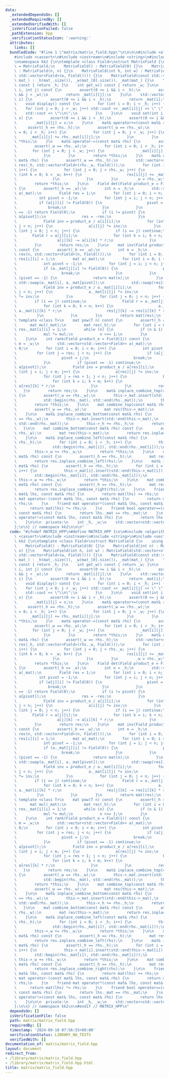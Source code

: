 ```yaml
---
data:
  _extendedDependsOn: []
  _extendedRequiredBy: []
  _extendedVerifiedWith: []
  _isVerificationFailed: false
  _pathExtension: hpp
  _verificationStatusIcon: ':warning:'
  attributes:
    links: []
  bundledCode: "#line 1 \"matrix/matrix_field.hpp\"\n\n\n\n#include <algorithm>\n\
    #include <cassert>\n#include <iostream>\n#include <string>\n#include <vector>\n\
    \nnamespace kk2 {\n\ntemplate <class Field>\nstruct MatrixField {\n    using mat\
    \ = MatrixField;\n    MatrixField() : MatrixField(0) {}\n    MatrixField(int n)\
    \ : MatrixField(n, n) {}\n    MatrixField(int h, int w) : MatrixField(std::vector<std::vector<Field>>(h,\
    \ std::vector<Field>(w, Field()))) {}\n    MatrixField(const std::vector<std::vector<Field>>&\
    \ mat_) : _h(mat_.size()), _w(mat_[0].size()), _mat(mat_) {}\n    \n    int get_h()\
    \ const { return _h; }\n    int get_w() const { return _w; }\n\n    Field at(int\
    \ i, int j) const {\n        assert(0 <= i && i < _h);\n        assert(0 <= j\
    \ && j < _w);\n        return _mat[i][j];\n    }\n\n    std::vector<Field>& operator[](int\
    \ i) {\n        assert(0 <= i && i < _h);\n        return _mat[i];\n    }\n\n\
    \    void display() const {\n        for (int i = 0; i < _h; i++) {\n        \
    \    for (int j = 0; j < _w; j++) std::cout << _mat[i][j] << \" \";\n        \
    \    std::cout << \"\\n\";\n        }\n    }\n\n    void set(int i, int j, Field\
    \ x) {\n        assert(0 <= i && i < _h);\n        assert(0 <= j && j < _w);\n\
    \        _mat[i][j] = x;\n    }\n\n    mat& operator+=(const mat& rhs) {\n   \
    \     assert(_h == rhs._h);\n        assert(_w == rhs._w);\n        for (int i\
    \ = 0; i < _h; i++) {\n            for (int j = 0; j < _w; j++) {\n          \
    \      _mat[i][j] += rhs._mat[i][j];\n            }\n        }\n        return\
    \ *this;\n    }\n    mat& operator-=(const mat& rhs) {\n        assert(_h == rhs._h);\n\
    \        assert(_w == rhs._w);\n        for (int i = 0; i < _h; i++) {\n     \
    \       for (int j = 0; j < _w; j++) {\n                _mat[i][j] -= rhs._mat[i][j];\n\
    \            }\n        }\n        return *this;\n    }\n    mat& operator*=(const\
    \ mat& rhs) {\n        assert(_w == rhs._h);\n        std::vector<std::vector<Field>>\
    \ res(_h, std::vector<Field>(rhs._w, Field()));\n        for (int i = 0; i < _h;\
    \ i++) {\n            for (int j = 0; j < rhs._w; j++) {\n                for\
    \ (int k = 0; k < _w; k++) {\n                    res[i][j] += _mat[i][k] * rhs._mat[k][j];\n\
    \                }\n            }\n        }\n        _w = rhs._w;\n        _mat.swap(res);\n\
    \        return *this;\n    }\n\n    Field det(Field product_e = Field(1)) const\
    \ {\n        assert(_h == _w);\n        int n = _h;\n        std::vector<std::vector<Field>>\
    \ a(_mat);\n        Field res = 1;\n        for (int i = 0; i < n; i++) {\n  \
    \          int pivot = -1;\n            for (int j = i; j < n; j++) {\n      \
    \          if (a[j][i] != Field(0)) {\n                    pivot = j;\n      \
    \              break;\n                }\n            }\n            if (pivot\
    \ == -1) return Field(0);\n            if (i != pivot) {\n                std::swap(a[i],\
    \ a[pivot]);\n                res = -res;\n            }\n            res *= a[i][i];\n\
    \            Field inv = product_e / a[i][i];\n            for (int j = i + 1;\
    \ j < n; j++) {\n                a[i][j] *= inv;\n            }\n            for\
    \ (int j = 0; j < n; j++) {\n                if (i == j) continue;\n         \
    \       Field r = a[j][i];\n                for (int k = i; k < n; k++) {\n  \
    \                  a[j][k] -= a[i][k] * r;\n                }\n            }\n\
    \        }\n        return res;\n    }\n\n    mat inv(Field product_e = Field(1))\
    \ const {\n        assert(_h == _w);\n        int n = _h;\n        std::vector<std::vector<Field>>\
    \ res(n, std::vector<Field>(n, Field()));\n        for (int i = 0; i < n; i++)\
    \ res[i][i] = 1;\n        mat a(_mat);\n        for (int i = 0; i < n; i++) {\n\
    \            int pivot = -1;\n            for (int j = i; j < n; j++) {\n    \
    \            if (a._mat[j][i] != Field(0)) {\n                    pivot = j;\n\
    \                    break;\n                }\n            }\n            if\
    \ (pivot == -1) {\n                return mat(n);\n            }\n           \
    \ std::swap(a._mat[i], a._mat[pivot]);\n            std::swap(res[i], res[pivot]);\n\
    \            Field inv = product_e / a._mat[i][i];\n            for (int j = 0;\
    \ j < n; j++) {\n                a._mat[i][j] *= inv;\n                res[i][j]\
    \ *= inv;\n            }\n            for (int j = 0; j < n; j++) {\n        \
    \        if (i == j) continue;\n                Field r = a._mat[j][i];\n    \
    \            for (int k = 0; k < n; k++) {\n                    a._mat[j][k] -=\
    \ a._mat[i][k] * r;\n                    res[j][k] -= res[i][k] * r;\n       \
    \         }\n            }\n        }\n        return mat(res);\n    }\n\n   \
    \ template <class T>\n    mat pow(T n) const {\n        assert(_h == _w);\n  \
    \      mat mul(_mat);\n        mat res(_h);\n        for (int i = 0; i < _h; i++)\
    \ res._mat[i][i] = 1;\n        while (n) {\n            if (n & 1) res *= mul;\n\
    \            mul *= mul;\n            n >>= 1;\n        }\n        return res;\n\
    \    }\n\n    int rank(Field product_e = Field(1)) const {\n        int n = _h,\
    \ m = _w;\n        std::vector<std::vector<Field>> a(_mat);\n        int res =\
    \ 0;\n        for (int i = 0; i < m; i++) {\n            int pivot = -1;\n   \
    \         for (int j = res; j < n; j++) {\n                if (a[j][i] != 0) {\n\
    \                    pivot = j;\n                    break;\n                }\n\
    \            }\n            if (pivot == -1) continue;\n            std::swap(a[res],\
    \ a[pivot]);\n            Field inv = product_e / a[res][i];\n            for\
    \ (int j = i; j < m; j++) {\n                a[res][j] *= inv;\n            }\n\
    \            for (int j = res + 1; j < n; j++) {\n                Field r = a[j][i];\n\
    \                for (int k = i; k < m; k++) {\n                    a[j][k] -=\
    \ a[res][k] * r;\n                }\n            }\n            res++;\n     \
    \   }\n        return res;\n    }\n\n    mat& inplace_combine_top(const mat& rhs)\
    \ {\n        assert(_w == rhs._w);\n        this->_mat.insert(std::begin(this->_mat),\n\
    \            std::begin(rhs._mat), std::end(rhs._mat));\n        this->_h += rhs._h;\n\
    \        return *this;\n    }\n\n    mat combine_top(const mat& rhs) const {\n\
    \        assert(_w == rhs._w);\n        mat res(this->_mat);\n        return res.inplace_combine_top(rhs);\n\
    \    }\n\n    mat& inplace_combine_bottom(const mat& rhs) {\n        assert(_w\
    \ == rhs._w);\n        this->_mat.insert(std::end(this->_mat),\n            std::begin(rhs._mat),\
    \ std::end(rhs._mat));\n        this->_h += rhs._h;\n        return *this;\n \
    \   }\n\n    mat combine_bottom(const mat& rhs) const {\n        assert(_w ==\
    \ rhs._w);\n        mat res(this->_mat);\n        return res.inplace_combine_bottom(rhs);\n\
    \    }\n\n    mat& inplace_combine_left(const mat& rhs) {\n        assert(_h ==\
    \ rhs._h);\n        for (int i = 0; i < _h; i++) {\n            this->_mat[i].insert(std::begin(this->_mat[i]),\n\
    \                std::begin(rhs._mat[i]), std::end(rhs._mat[i]));\n        }\n\
    \        this->_w += rhs._w;\n        return *this;\n    }\n\n    mat combine_left(const\
    \ mat& rhs) const {\n        assert(_h == rhs._h);\n        mat res(this->_mat);\n\
    \        return res.inplace_combine_left(rhs);\n    }\n\n    mat& inplace_combine_right(const\
    \ mat& rhs) {\n        assert(_h == rhs._h);\n        for (int i = 0; i < _h;\
    \ i++) {\n            this->_mat[i].insert(std::end(this->_mat[i]),\n        \
    \        std::begin(rhs._mat[i]), std::end(rhs._mat[i]));\n        }\n       \
    \ this->_w += rhs._w;\n        return *this;\n    }\n\n    mat combine_right(const\
    \ mat& rhs) const {\n        assert(_h == rhs._h);\n        mat res(this->_mat);\n\
    \        return res.inplace_combine_right(rhs);\n    }\n\n    friend mat operator+(const\
    \ mat& lhs, const mat& rhs) {\n        return mat(lhs) += rhs;\n    }\n    friend\
    \ mat operator-(const mat& lhs, const mat& rhs) {\n        return mat(lhs) -=\
    \ rhs;\n    }\n    friend mat operator*(const mat& lhs, const mat& rhs) {\n  \
    \      return mat(lhs) *= rhs;\n    }\n    friend bool operator==(const mat& lhs,\
    \ const mat& rhs) {\n        return lhs._mat == rhs._mat;\n    }\n    friend bool\
    \ operator!=(const mat& lhs, const mat& rhs) {\n        return lhs._mat != rhs._mat;\n\
    \    }\n\n\n  private:\n    int _h, _w;\n    std::vector<std::vector<Field>> _mat;\n\
    };\n\n} // namespace kk2\n\n\n"
  code: "#ifndef MATRIX_HPP\n#define MATRIX_HPP 1\n\n#include <algorithm>\n#include\
    \ <cassert>\n#include <iostream>\n#include <string>\n#include <vector>\n\nnamespace\
    \ kk2 {\n\ntemplate <class Field>\nstruct MatrixField {\n    using mat = MatrixField;\n\
    \    MatrixField() : MatrixField(0) {}\n    MatrixField(int n) : MatrixField(n,\
    \ n) {}\n    MatrixField(int h, int w) : MatrixField(std::vector<std::vector<Field>>(h,\
    \ std::vector<Field>(w, Field()))) {}\n    MatrixField(const std::vector<std::vector<Field>>&\
    \ mat_) : _h(mat_.size()), _w(mat_[0].size()), _mat(mat_) {}\n    \n    int get_h()\
    \ const { return _h; }\n    int get_w() const { return _w; }\n\n    Field at(int\
    \ i, int j) const {\n        assert(0 <= i && i < _h);\n        assert(0 <= j\
    \ && j < _w);\n        return _mat[i][j];\n    }\n\n    std::vector<Field>& operator[](int\
    \ i) {\n        assert(0 <= i && i < _h);\n        return _mat[i];\n    }\n\n\
    \    void display() const {\n        for (int i = 0; i < _h; i++) {\n        \
    \    for (int j = 0; j < _w; j++) std::cout << _mat[i][j] << \" \";\n        \
    \    std::cout << \"\\n\";\n        }\n    }\n\n    void set(int i, int j, Field\
    \ x) {\n        assert(0 <= i && i < _h);\n        assert(0 <= j && j < _w);\n\
    \        _mat[i][j] = x;\n    }\n\n    mat& operator+=(const mat& rhs) {\n   \
    \     assert(_h == rhs._h);\n        assert(_w == rhs._w);\n        for (int i\
    \ = 0; i < _h; i++) {\n            for (int j = 0; j < _w; j++) {\n          \
    \      _mat[i][j] += rhs._mat[i][j];\n            }\n        }\n        return\
    \ *this;\n    }\n    mat& operator-=(const mat& rhs) {\n        assert(_h == rhs._h);\n\
    \        assert(_w == rhs._w);\n        for (int i = 0; i < _h; i++) {\n     \
    \       for (int j = 0; j < _w; j++) {\n                _mat[i][j] -= rhs._mat[i][j];\n\
    \            }\n        }\n        return *this;\n    }\n    mat& operator*=(const\
    \ mat& rhs) {\n        assert(_w == rhs._h);\n        std::vector<std::vector<Field>>\
    \ res(_h, std::vector<Field>(rhs._w, Field()));\n        for (int i = 0; i < _h;\
    \ i++) {\n            for (int j = 0; j < rhs._w; j++) {\n                for\
    \ (int k = 0; k < _w; k++) {\n                    res[i][j] += _mat[i][k] * rhs._mat[k][j];\n\
    \                }\n            }\n        }\n        _w = rhs._w;\n        _mat.swap(res);\n\
    \        return *this;\n    }\n\n    Field det(Field product_e = Field(1)) const\
    \ {\n        assert(_h == _w);\n        int n = _h;\n        std::vector<std::vector<Field>>\
    \ a(_mat);\n        Field res = 1;\n        for (int i = 0; i < n; i++) {\n  \
    \          int pivot = -1;\n            for (int j = i; j < n; j++) {\n      \
    \          if (a[j][i] != Field(0)) {\n                    pivot = j;\n      \
    \              break;\n                }\n            }\n            if (pivot\
    \ == -1) return Field(0);\n            if (i != pivot) {\n                std::swap(a[i],\
    \ a[pivot]);\n                res = -res;\n            }\n            res *= a[i][i];\n\
    \            Field inv = product_e / a[i][i];\n            for (int j = i + 1;\
    \ j < n; j++) {\n                a[i][j] *= inv;\n            }\n            for\
    \ (int j = 0; j < n; j++) {\n                if (i == j) continue;\n         \
    \       Field r = a[j][i];\n                for (int k = i; k < n; k++) {\n  \
    \                  a[j][k] -= a[i][k] * r;\n                }\n            }\n\
    \        }\n        return res;\n    }\n\n    mat inv(Field product_e = Field(1))\
    \ const {\n        assert(_h == _w);\n        int n = _h;\n        std::vector<std::vector<Field>>\
    \ res(n, std::vector<Field>(n, Field()));\n        for (int i = 0; i < n; i++)\
    \ res[i][i] = 1;\n        mat a(_mat);\n        for (int i = 0; i < n; i++) {\n\
    \            int pivot = -1;\n            for (int j = i; j < n; j++) {\n    \
    \            if (a._mat[j][i] != Field(0)) {\n                    pivot = j;\n\
    \                    break;\n                }\n            }\n            if\
    \ (pivot == -1) {\n                return mat(n);\n            }\n           \
    \ std::swap(a._mat[i], a._mat[pivot]);\n            std::swap(res[i], res[pivot]);\n\
    \            Field inv = product_e / a._mat[i][i];\n            for (int j = 0;\
    \ j < n; j++) {\n                a._mat[i][j] *= inv;\n                res[i][j]\
    \ *= inv;\n            }\n            for (int j = 0; j < n; j++) {\n        \
    \        if (i == j) continue;\n                Field r = a._mat[j][i];\n    \
    \            for (int k = 0; k < n; k++) {\n                    a._mat[j][k] -=\
    \ a._mat[i][k] * r;\n                    res[j][k] -= res[i][k] * r;\n       \
    \         }\n            }\n        }\n        return mat(res);\n    }\n\n   \
    \ template <class T>\n    mat pow(T n) const {\n        assert(_h == _w);\n  \
    \      mat mul(_mat);\n        mat res(_h);\n        for (int i = 0; i < _h; i++)\
    \ res._mat[i][i] = 1;\n        while (n) {\n            if (n & 1) res *= mul;\n\
    \            mul *= mul;\n            n >>= 1;\n        }\n        return res;\n\
    \    }\n\n    int rank(Field product_e = Field(1)) const {\n        int n = _h,\
    \ m = _w;\n        std::vector<std::vector<Field>> a(_mat);\n        int res =\
    \ 0;\n        for (int i = 0; i < m; i++) {\n            int pivot = -1;\n   \
    \         for (int j = res; j < n; j++) {\n                if (a[j][i] != 0) {\n\
    \                    pivot = j;\n                    break;\n                }\n\
    \            }\n            if (pivot == -1) continue;\n            std::swap(a[res],\
    \ a[pivot]);\n            Field inv = product_e / a[res][i];\n            for\
    \ (int j = i; j < m; j++) {\n                a[res][j] *= inv;\n            }\n\
    \            for (int j = res + 1; j < n; j++) {\n                Field r = a[j][i];\n\
    \                for (int k = i; k < m; k++) {\n                    a[j][k] -=\
    \ a[res][k] * r;\n                }\n            }\n            res++;\n     \
    \   }\n        return res;\n    }\n\n    mat& inplace_combine_top(const mat& rhs)\
    \ {\n        assert(_w == rhs._w);\n        this->_mat.insert(std::begin(this->_mat),\n\
    \            std::begin(rhs._mat), std::end(rhs._mat));\n        this->_h += rhs._h;\n\
    \        return *this;\n    }\n\n    mat combine_top(const mat& rhs) const {\n\
    \        assert(_w == rhs._w);\n        mat res(this->_mat);\n        return res.inplace_combine_top(rhs);\n\
    \    }\n\n    mat& inplace_combine_bottom(const mat& rhs) {\n        assert(_w\
    \ == rhs._w);\n        this->_mat.insert(std::end(this->_mat),\n            std::begin(rhs._mat),\
    \ std::end(rhs._mat));\n        this->_h += rhs._h;\n        return *this;\n \
    \   }\n\n    mat combine_bottom(const mat& rhs) const {\n        assert(_w ==\
    \ rhs._w);\n        mat res(this->_mat);\n        return res.inplace_combine_bottom(rhs);\n\
    \    }\n\n    mat& inplace_combine_left(const mat& rhs) {\n        assert(_h ==\
    \ rhs._h);\n        for (int i = 0; i < _h; i++) {\n            this->_mat[i].insert(std::begin(this->_mat[i]),\n\
    \                std::begin(rhs._mat[i]), std::end(rhs._mat[i]));\n        }\n\
    \        this->_w += rhs._w;\n        return *this;\n    }\n\n    mat combine_left(const\
    \ mat& rhs) const {\n        assert(_h == rhs._h);\n        mat res(this->_mat);\n\
    \        return res.inplace_combine_left(rhs);\n    }\n\n    mat& inplace_combine_right(const\
    \ mat& rhs) {\n        assert(_h == rhs._h);\n        for (int i = 0; i < _h;\
    \ i++) {\n            this->_mat[i].insert(std::end(this->_mat[i]),\n        \
    \        std::begin(rhs._mat[i]), std::end(rhs._mat[i]));\n        }\n       \
    \ this->_w += rhs._w;\n        return *this;\n    }\n\n    mat combine_right(const\
    \ mat& rhs) const {\n        assert(_h == rhs._h);\n        mat res(this->_mat);\n\
    \        return res.inplace_combine_right(rhs);\n    }\n\n    friend mat operator+(const\
    \ mat& lhs, const mat& rhs) {\n        return mat(lhs) += rhs;\n    }\n    friend\
    \ mat operator-(const mat& lhs, const mat& rhs) {\n        return mat(lhs) -=\
    \ rhs;\n    }\n    friend mat operator*(const mat& lhs, const mat& rhs) {\n  \
    \      return mat(lhs) *= rhs;\n    }\n    friend bool operator==(const mat& lhs,\
    \ const mat& rhs) {\n        return lhs._mat == rhs._mat;\n    }\n    friend bool\
    \ operator!=(const mat& lhs, const mat& rhs) {\n        return lhs._mat != rhs._mat;\n\
    \    }\n\n\n  private:\n    int _h, _w;\n    std::vector<std::vector<Field>> _mat;\n\
    };\n\n} // namespace kk2\n\n#endif // MATRIX_HPP\n"
  dependsOn: []
  isVerificationFile: false
  path: matrix/matrix_field.hpp
  requiredBy: []
  timestamp: '2024-09-10 07:56:55+09:00'
  verificationStatus: LIBRARY_NO_TESTS
  verifiedWith: []
documentation_of: matrix/matrix_field.hpp
layout: document
redirect_from:
- /library/matrix/matrix_field.hpp
- /library/matrix/matrix_field.hpp.html
title: matrix/matrix_field.hpp
---
```

